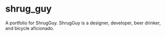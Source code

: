 # shrug_guy
A portfolio for ShrugGuy. ShrugGuy is a designer, developer, beer drinker, and bicycle aficionado.
